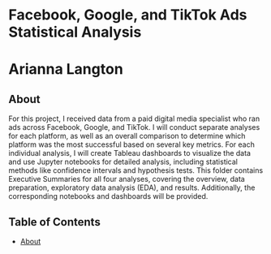 # Facebook, Google, and TikTok Ads Statistical Analysis
# Arianna Langton
##  About

For this project, I received data from a paid digital media specialist who ran ads across Facebook, Google, and TikTok. I will conduct separate analyses for each platform, as well as an overall comparison to determine which platform was the most successful based on several key metrics. For each individual analysis, I will create Tableau dashboards to visualize the data and use Jupyter notebooks for detailed analysis, including statistical methods like confidence intervals and hypothesis tests. This folder contains Executive Summaries for all four analyses, covering the overview, data preparation, exploratory data analysis (EDA), and results. Additionally, the corresponding notebooks and dashboards will be provided.

## Table of Contents
- [About](https://github.com/ariannalangton/Portfolio/blob/main/ad_campaign_comparison/README.md#About)
